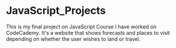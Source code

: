 # JavaScript_Projects
This is my final project on JavaScript Course I have worked on CodeCademy.
It's a website that shows forecasts and places to visit depending on whether the user wishes to land or travel.
